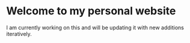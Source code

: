 # Welcome to my personal website

I am currently working on this and will be updating it with new additions iteratively.
